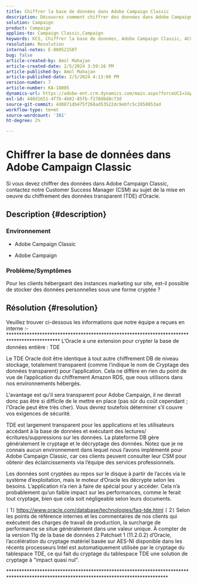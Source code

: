```yaml
---
title: Chiffrer la base de données dans Adobe Campaign Classic
description: Découvrez comment chiffrer des données dans Adobe Campaign Classic. Utilisez le chiffrement de données transparent (TDE) d’Oracle.
solution: Campaign
product: Campaign
applies-to: Campaign Classic,Campaign
keywords: KCS, Chiffrer la base de données, Adobe Campaign Classic, ACC, Adobe Campaign, FAQ, Oracle, Oracle TDE
resolution: Resolution
internal-notes: E-000521507
bug: false
article-created-by: Amol Mahajan
article-created-date: 2/5/2024 3:59:16 PM
article-published-by: Amol Mahajan
article-published-date: 2/5/2024 4:13:00 PM
version-number: 7
article-number: KA-18005
dynamics-url: https://adobe-ent.crm.dynamics.com/main.aspx?forceUCI=1&pagetype=entityrecord&etn=knowledgearticle&id=4e81807d-3fc4-ee11-9079-6045bd0063aa
exl-id: 448d1651-4f7b-4b02-85fb-f278d6d8c73d
source-git-commit: 4d8871db475f268ad53522dc9ebfc5c2850853ad
workflow-type: tm+mt
source-wordcount: '381'
ht-degree: 2%

---
```


# Chiffrer la base de données dans Adobe Campaign Classic


Si vous devez chiffrer des données dans Adobe Campaign Classic, contactez notre Customer Success Manager (CSM) au sujet de la mise en oeuvre du chiffrement des données transparent (TDE) d’Oracle.

## Description {#description}


### <b>Environnement</b>

- Adobe Campaign Classic


- Adobe Campaign




### <b>Problème/Symptômes</b>

Pour les clients hébergeant des instances marketing sur site, est-il possible de stocker des données personnelles sous une forme cryptée ?


## Résolution {#resolution}


Veuillez trouver ci-dessous les informations que notre équipe a reçues en interne :- \*\*\*\*\*\*\*\*\*\*\*\*\*\*\*\*\*\*\*\*\*\*\*\*\*\*\*\*\*\*\*\*\*\*\*\*\*\*\*\*\*\*\*\*\*\*\*\*\*\*\*\*\*\*\*\*\*\*\*\*\*\*\*\*\*\*\*\*\*\*\*\*\*\*\*\*\*\*\*\*\*\*\*\*\*\*\*\*\*\*\*\* L’Oracle a une extension pour crypter la base de données entière : TDE

Le TDE Oracle doit être identique à tout autre chiffrement DB de niveau stockage, totalement transparent (comme l’indique le nom de Cryptage des données transparent) pour l’application. Cela ne diffère en rien du point de vue de l’application du chiffrement Amazon RDS, que nous utilisons dans nos environnements hébergés.

L&#39;avantage est qu&#39;il sera transparent pour Adobe Campaign, il ne devrait donc pas être si difficile de le mettre en place (pas sûr du coût cependant ; l&#39;Oracle peut être très cher). Vous devrez toutefois déterminer s’il couvre vos exigences de sécurité.

TDE est largement transparent pour les applications et les utilisateurs accédant à la base de données et exécutant des lectures/écritures/suppressions sur les données. La plateforme DB gère généralement le cryptage et le décryptage des données. Notez que je ne connais aucun environnement dans lequel nous l’avons implémenté pour Adobe Campaign Classic, car ces clients peuvent consulter leur CSM pour obtenir des éclaircissements via l’équipe des services professionnels.

Les données sont cryptées au repos sur le disque à partir de l’accès via le système d’exploitation, mais le moteur d’Oracle les décrypte selon les besoins. L’application n’a rien à faire de spécial pour y accéder. Cela n’a probablement qu’un faible impact sur les performances, comme le ferait tout cryptage, bien que cela soit négligeable selon leurs documents.

`[` 1`]`  https://www.oracle.com/database/technologies/faq-tde.html
`[` 2`]`  Selon les points de référence internes et les commentaires de nos clients qui exécutent des charges de travail de production, la surcharge de performance se situe généralement dans une valeur unique. À compter de la version 11g de la base de données 2 Patchset 1 (11.2.0.2) d’Oracle, l’accélération du cryptage matériel basée sur AES-NI disponible dans les récents processeurs Intel est automatiquement utilisée par le cryptage du tablespace TDE, ce qui fait du cryptage du tablespace TDE une solution de cryptage à &quot;impact quasi nul&quot;.

\*\*\*\*\*\*\*\*\*\*\*\*\*\*\*\*\*\*\*\*\*\*\*\*\*\*\*\*\*\*\*\*\*\*\*\*\*\*\*\*\*\*\*\*\*\*\*\*\*\*\*\*\*\*\*\*\*\*\*\*\*\*\*\*\*\*\*\*\*\*\*\*\*\*\*\*\*\*\*\*\*\*\*\*\*\*\*\*\*\*\*\*\*\*\*\*\*\*\*\*\*\*\*\*\*\*\*\*\*\*\*\*\*\*\*\*\*\*\*\*\*\*\*\*\*\*\*\*\*\*\*\*\*\*
